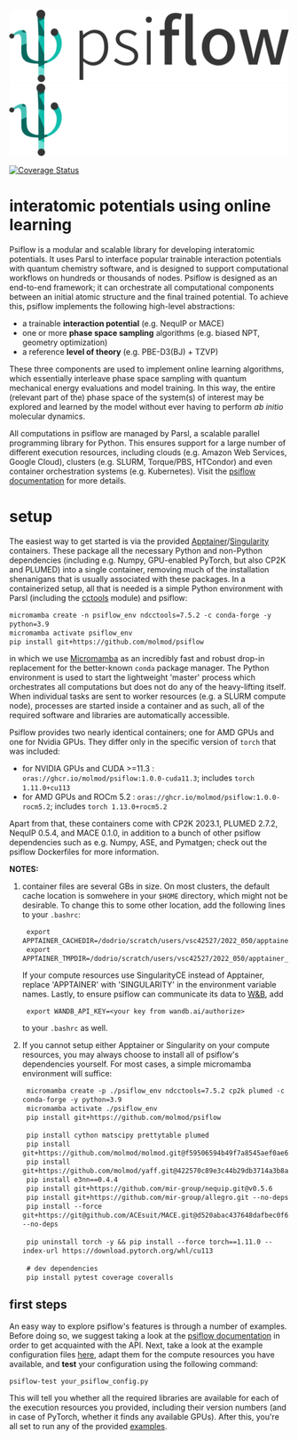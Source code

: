 ![psiflow](./docs/logo_light.png#gh-light-mode-only)
![psiflow](./docs/logo_dark.png#gh-dark-mode-only)

[![Coverage Status](https://coveralls.io/repos/github/svandenhaute/psiflow/badge.svg?branch=main&service=github)](https://coveralls.io/github/svandenhaute/psiflow?branch=main)

# interatomic potentials using online learning

Psiflow is a modular and scalable library for developing interatomic potentials.
It uses Parsl to interface popular trainable interaction potentials with
quantum chemistry software, and is designed to support computational workflows
on hundreds or thousands of nodes.
Psiflow is designed as an end-to-end framework; it can orchestrate all
computational components between an initial atomic structure and the final
trained potential.
To achieve this, psiflow implements the following high-level abstractions:

- a trainable **interaction potential** (e.g. NequIP or MACE)
- one or more **phase space sampling** algorithms (e.g. biased NPT, geometry optimization)
- a reference **level of theory** (e.g. PBE-D3(BJ) + TZVP)

These three components are used to implement online learning algorithms,
which essentially interleave phase space sampling with
quantum mechanical energy evaluations and model training.
In this way, the entire (relevant part of the) phase space of the system(s)
of interest may be explored and learned by the model without ever having to
perform *ab initio* molecular dynamics.

All computations in psiflow are managed by Parsl, a scalable parallel programming
library for Python.
This ensures support for a large number of different execution resources,
including clouds (e.g. Amazon Web Services, Google Cloud),
clusters (e.g. SLURM, Torque/PBS, HTCondor)
and even container orchestration systems (e.g. Kubernetes). Visit the [psiflow documentation](https://molmod.github.io/psiflow) for more details.


# setup

The easiest way to get started is via the provided
[Apptainer](https://apptainer.org/)/[Singularity](https://sylabs.io/singularity/) containers.
These package all the necessary Python and non-Python dependencies (including e.g. Numpy,
GPU-enabled PyTorch, but also CP2K and PLUMED) into a single container, removing much of the
installation shenanigans that is usually associated with these packages.
In a containerized setup, all that is needed is a simple Python environment with
Parsl (including the [cctools](https://github.com/cooperative-computing-lab/cctools) module) and psiflow:

```
micromamba create -n psiflow_env ndcctools=7.5.2 -c conda-forge -y python=3.9
micromamba activate psiflow_env
pip install git+https://github.com/molmod/psiflow
```
in which we use [Micromamba](https://mamba.readthedocs.io/en/latest/user_guide/micromamba.html) as an incredibly fast
and robust drop-in replacement for the better-known `conda` package manager.
The Python environment is used to start the lightweight 'master' process which orchestrates all computations but does not do any of the heavy-lifting itself.
When individual tasks are sent to worker resources (e.g. a SLURM compute node), processes are started inside a container
and as such, all of the required software and libraries are automatically accessible.

Psiflow provides two nearly identical containers; one for AMD GPUs and one for Nvidia GPUs. They differ only in the specific version of `torch`
that was included:

- for NVIDIA GPUs and CUDA >=11.3 : `oras://ghcr.io/molmod/psiflow:1.0.0-cuda11.3`; includes `torch 1.11.0+cu113`
- for AMD GPUs and ROCm 5.2       : `oras://ghcr.io/molmod/psiflow:1.0.0-rocm5.2`; includes `torch 1.13.0+rocm5.2`

Apart from that, these containers come with CP2K 2023.1, PLUMED 2.7.2, NequIP 0.5.4, and MACE 0.1.0, in addition to a bunch
of other psiflow dependencies such as e.g. Numpy, ASE, and Pymatgen; check out the psiflow Dockerfiles for more information.


__NOTES:__
1. container files are several GBs in size. On most clusters, the default cache location is somwehere in your `$HOME` directory, which might not be desirable. To change this
to some other location, add the following lines to your `.bashrc`:

        export APPTAINER_CACHEDIR=/dodrio/scratch/users/vsc42527/2022_050/apptainer_cache
        export APPTAINER_TMPDIR=/dodrio/scratch/users/vsc42527/2022_050/apptainer_cache

    If your compute resources use SingularityCE instead of Apptainer, replace 'APPTAINER' with 'SINGULARITY' in the environment variable names. Lastly, to ensure psiflow can communicate its data to         [W&B](https://wandb.ai), add 
    
        export WANDB_API_KEY=<your key from wandb.ai/authorize>

    to your `.bashrc` as well.

2. If you cannot setup either Apptainer or Singularity on your compute resources, you may always choose to install all of psiflow's dependencies yourself. For most cases, a simple micromamba environment will suffice:
        
        micromamba create -p ./psiflow_env ndcctools=7.5.2 cp2k plumed -c conda-forge -y python=3.9
        micromamba activate ./psiflow_env
        pip install git+https://github.com/molmod/psiflow

        pip install cython matscipy prettytable plumed
        pip install git+https://github.com/molmod/molmod.git@f59506594b49f7a8545aef0ae6fb378e361eda80
        pip install git+https://github.com/molmod/yaff.git@422570c89e3c44b29db3714a3b8a205279f7b713
        pip install e3nn==0.4.4
        pip install git+https://github.com/mir-group/nequip.git@v0.5.6
        pip install git+https://github.com/mir-group/allegro.git --no-deps
        pip install --force git+https://git@github.com/ACEsuit/MACE.git@d520abac437648dafbec0f6e203ec720afa16cf7 --no-deps

        pip uninstall torch -y && pip install --force torch==1.11.0 --index-url https://download.pytorch.org/whl/cu113

        # dev dependencies
        pip install pytest coverage coveralls
        

## first steps
An easy way to explore psiflow's features is through a number of examples.
Before doing so, we suggest taking a look at the [psiflow documentation](https://molmod.github.io/psiflow) in order to get acquainted with the API.
Next, take a look at the example configuration files [here](https://github.com/molmod/psiflow/tree/main/configs), adapt them for the compute resources you have available,
and __test__ your configuration using the following command:
```
psiflow-test your_psiflow_config.py
```
This will tell you whether all the required libraries are available for each of the execution resources you provided, including their version numbers (and in case of PyTorch, whether it finds any available GPUs).
After this, you're all set to run any of the provided [examples](https://github.com/molmod/psiflow/tree/main/configs).
